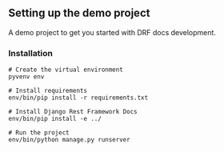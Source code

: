 ## Setting up the demo project
A demo project to get you started with DRF docs development.


### Installation

    # Create the virtual environment
    pyvenv env

    # Install requirements
    env/bin/pip install -r requirements.txt

    # Install Django Rest Framework Docs
    env/bin/pip install -e ../

    # Run the project
    env/bin/python manage.py runserver
